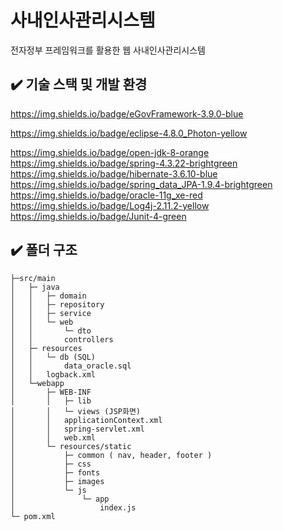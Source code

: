 # 사내인사관리시스템
전자정부 프레임워크를 활용한 웹 사내인사관리시스템

## ✔️ 기술 스택 및 개발 환경
https://img.shields.io/badge/eGovFramework-3.9.0-blue

https://img.shields.io/badge/eclipse-4.8.0_Photon-yellow

https://img.shields.io/badge/open-jdk-8-orange
https://img.shields.io/badge/spring-4.3.22-brightgreen
https://img.shields.io/badge/hibernate-3.6.10-blue
https://img.shields.io/badge/spring_data_JPA-1.9.4-brightgreen
https://img.shields.io/badge/oracle-11g_xe-red
https://img.shields.io/badge/Log4j-2.11.2-yellow
https://img.shields.io/badge/Junit-4-green

## ✔️ 폴더 구조
```
├─src/main
│	├─ java
│	│	├─ domain
│	│	├─ repository
│	│	├─ service
│	│	└─ web
│	│		└─ dto
│	│		controllers
│	├─ resources
│	│	└─ db (SQL)
│	│		data_oracle.sql
│	│	logback.xml
│	└─webapp
│		├─ WEB-INF
│		│	├─ lib
│		│	└─ views (JSP화면)
│		│	applicationContext.xml
│		│	spring-servlet.xml
│		│	web.xml
│		└─ resources/static
│			├─ common ( nav, header, footer )
│			├─ css
│			├─ fonts
│			├─ images
│			└─ js
│				└─ app
│					index.js
└─ pom.xml
```
